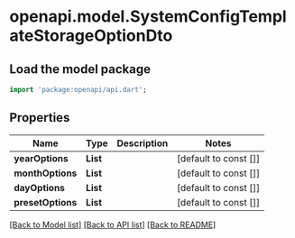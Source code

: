 # openapi.model.SystemConfigTemplateStorageOptionDto

## Load the model package
```dart
import 'package:openapi/api.dart';
```

## Properties
Name | Type | Description | Notes
------------ | ------------- | ------------- | -------------
**yearOptions** | **List<String>** |  | [default to const []]
**monthOptions** | **List<String>** |  | [default to const []]
**dayOptions** | **List<String>** |  | [default to const []]
**presetOptions** | **List<String>** |  | [default to const []]

[[Back to Model list]](../README.md#documentation-for-models) [[Back to API list]](../README.md#documentation-for-api-endpoints) [[Back to README]](../README.md)


